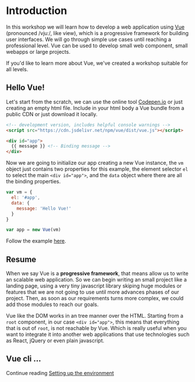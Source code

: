 # Introduction 

In this workshop we will learn how to develop a web application using [Vue](https://vuejs.org) (pronounced /vjuː/, like view), which is a progressive framework for building user interfaces. We will go through simple use cases until reaching a professional level. Vue can be used to develop small web component, small webapps or large projects.

If you'd like to learn more about Vue, we've created a workshop suitable for all levels.

## Hello Vue!

Let's start from the scratch, we can use the online tool [Codepen.io](https://codepen.io/) or just creating an empty html file. Include in your html body a Vue bundle from a public CDN or just download it locally.

```html
<!-- development version, includes helpful console warnings -->
<script src="https://cdn.jsdelivr.net/npm/vue/dist/vue.js"></script>
```

```html
<div id="app">
  {{ message }} <!-- Binding message -->
</div>
```

Now we are going to initialize our app creating a new Vue instance, the `vm` object just contains two properties for this example, the element selector `el` to select the main `<div id="app">`, and the `data` object where there are all the binding properties.

```javascript
var vm = {
  el: '#app',
  data: {
    message: 'Hello Vue!'
  }
}

var app = new Vue(vm)
```

Follow the example [here](./Application/example-1.html).

## Resume

When we say Vue is a **progressive framework**, that means allow us to write an scalable web application. So we can begin writing an small project like a landing page, using a very tiny javascript library skiping huge modules or features that we are not going to use until more advances phases of our project. Then, as soon as our requirements turns more complex, we could add those modules to reach our goals.

Vue like the DOM works in an tree manner over the HTML. Starting from a `root` component, in our case `<div id="app">`, this means that everything that is out of `root`, is not reachable by Vue. Which is really useful when you want to integrate it into another web applications that use technologies such as React, jQuery or even plain javascript.

## Vue cli ...

Continue reading [Setting up the environment](./docs/set-up.md)
